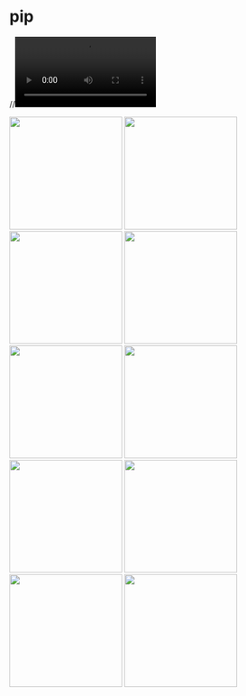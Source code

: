 # pip

//<video src="https://user-images.githubusercontent.com/69726226/148068238-98300de2-952e-42d4-970a-e80e88e6a00e.mp4" width="250px">

<img src="https://user-images.githubusercontent.com/69726226/148064647-55939ecd-e957-4d60-94ef-51902f2e83e0.jpeg" width=" 200px">
<img src="https://user-images.githubusercontent.com/69726226/148064881-52a1842c-aa20-473d-8ce9-f53b71c4bf57.jpeg" width="200px">

<img src="https://user-images.githubusercontent.com/69726226/148065545-2f0862a6-dfd1-40a7-b34a-81940ab7d41d.jpeg" width="200px">

<img src="https://user-images.githubusercontent.com/69726226/148065895-e48cd54f-b6c3-4c30-bb6f-93ea30094542.jpeg"   width="200px">

<img src="https://user-images.githubusercontent.com/69726226/148066013-18afc856-01d5-4843-81e5-ca3b4088b00e.jpeg" width="200px">
<img src="https://user-images.githubusercontent.com/69726226/148066145-7d4ed13f-afc5-4dd0-a861-a1626780fba9.jpeg"  width="200px">  
<img src="https://user-images.githubusercontent.com/69726226/148066145-7d4ed13f-afc5-4dd0-a861-a1626780fba9.jpeg"   width="200px">
<img src="https://user-images.githubusercontent.com/69726226/148066449-13fc3a0c-854d-479b-b920-9da3f443d6de.jpeg" width="200px">
<img src="https://user-images.githubusercontent.com/69726226/148066564-745ddcb8-d74e-4e6d-9495-6b37999a8b63.jpeg"  width="200px">
<img src="https://user-images.githubusercontent.com/69726226/148066751-5d6618cf-6453-4d66-8a02-99ab25db9403.jpeg"  width="200px">
